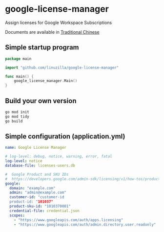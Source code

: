 # google-license-manager
Assign licenses for Google Workspace Subscriptions

Documents are available in [Traditional Chinese](README_zh_TW.md)

## Simple startup program 
```go
package main

import "github.com/linuzilla/google-license-manager"

func main() {
	google_license_manager.Main()
}
```

## Build your own version
```bash
go mod init
go mod tidy
go build
```
## Simple configuration (application.yml)
```yaml
name: Google License Manager

# log-level: debug, notice, warning, error, fatal
log-level: notice
database-file: licenses-users.db

#  Google Product and SKU IDs
#  https://developers.google.com/admin-sdk/licensing/v1/how-tos/products
google:
  domain: "example.com"
  admin: "admin@example.com"
  customer-id: "customer-id
  product-id: "101037"
  product-sku-id: "1010370001"
  credential-file: credential.json
  scopes:
    - "https://www.googleapis.com/auth/apps.licensing"
    - "https://www.googleapis.com/auth/admin.directory.user.readonly"
```
